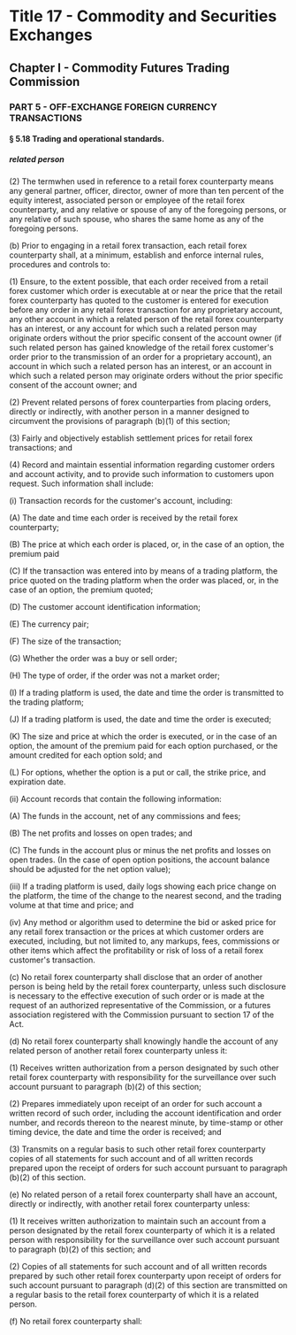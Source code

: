 
# Title 17 - Commodity and Securities Exchanges
## Chapter I - Commodity Futures Trading Commission
### PART 5 - OFF-EXCHANGE FOREIGN CURRENCY TRANSACTIONS
#### § 5.18 Trading and operational standards.
##### related person

(2) The termwhen used in reference to a retail forex counterparty means any general partner, officer, director, owner of more than ten percent of the equity interest, associated person or employee of the retail forex counterparty, and any relative or spouse of any of the foregoing persons, or any relative of such spouse, who shares the same home as any of the foregoing persons.

(b) Prior to engaging in a retail forex transaction, each retail forex counterparty shall, at a minimum, establish and enforce internal rules, procedures and controls to:

(1) Ensure, to the extent possible, that each order received from a retail forex customer which order is executable at or near the price that the retail forex counterparty has quoted to the customer is entered for execution before any order in any retail forex transaction for any proprietary account, any other account in which a related person of the retail forex counterparty has an interest, or any account for which such a related person may originate orders without the prior specific consent of the account owner (if such related person has gained knowledge of the retail forex customer's order prior to the transmission of an order for a proprietary account), an account in which such a related person has an interest, or an account in which such a related person may originate orders without the prior specific consent of the account owner; and

(2) Prevent related persons of forex counterparties from placing orders, directly or indirectly, with another person in a manner designed to circumvent the provisions of paragraph (b)(1) of this section;

(3) Fairly and objectively establish settlement prices for retail forex transactions; and

(4) Record and maintain essential information regarding customer orders and account activity, and to provide such information to customers upon request. Such information shall include:

(i) Transaction records for the customer's account, including:

(A) The date and time each order is received by the retail forex counterparty;

(B) The price at which each order is placed, or, in the case of an option, the premium paid

(C) If the transaction was entered into by means of a trading platform, the price quoted on the trading platform when the order was placed, or, in the case of an option, the premium quoted;

(D) The customer account identification information;

(E) The currency pair;

(F) The size of the transaction;

(G) Whether the order was a buy or sell order;

(H) The type of order, if the order was not a market order;

(I) If a trading platform is used, the date and time the order is transmitted to the trading platform;

(J) If a trading platform is used, the date and time the order is executed;

(K) The size and price at which the order is executed, or in the case of an option, the amount of the premium paid for each option purchased, or the amount credited for each option sold; and

(L) For options, whether the option is a put or call, the strike price, and expiration date.

(ii) Account records that contain the following information:

(A) The funds in the account, net of any commissions and fees;

(B) The net profits and losses on open trades; and

(C) The funds in the account plus or minus the net profits and losses on open trades. (In the case of open option positions, the account balance should be adjusted for the net option value);

(iii) If a trading platform is used, daily logs showing each price change on the platform, the time of the change to the nearest second, and the trading volume at that time and price; and

(iv) Any method or algorithm used to determine the bid or asked price for any retail forex transaction or the prices at which customer orders are executed, including, but not limited to, any markups, fees, commissions or other items which affect the profitability or risk of loss of a retail forex customer's transaction.

(c) No retail forex counterparty shall disclose that an order of another person is being held by the retail forex counterparty, unless such disclosure is necessary to the effective execution of such order or is made at the request of an authorized representative of the Commission, or a futures association registered with the Commission pursuant to section 17 of the Act.

(d) No retail forex counterparty shall knowingly handle the account of any related person of another retail forex counterparty unless it:

(1) Receives written authorization from a person designated by such other retail forex counterparty with responsibility for the surveillance over such account pursuant to paragraph (b)(2) of this section;

(2) Prepares immediately upon receipt of an order for such account a written record of such order, including the account identification and order number, and records thereon to the nearest minute, by time-stamp or other timing device, the date and time the order is received; and

(3) Transmits on a regular basis to such other retail forex counterparty copies of all statements for such account and of all written records prepared upon the receipt of orders for such account pursuant to paragraph (b)(2) of this section.

(e) No related person of a retail forex counterparty shall have an account, directly or indirectly, with another retail forex counterparty unless:

(1) It receives written authorization to maintain such an account from a person designated by the retail forex counterparty of which it is a related person with responsibility for the surveillance over such account pursuant to paragraph (b)(2) of this section; and

(2) Copies of all statements for such account and of all written records prepared by such other retail forex counterparty upon receipt of orders for such account pursuant to paragraph (d)(2) of this section are transmitted on a regular basis to the retail forex counterparty of which it is a related person.

(f) No retail forex counterparty shall:
